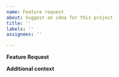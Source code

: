 ```yaml
---
name: Feature request
about: Suggest an idea for this project
title: ''
labels: ''
assignees: ''

---
```


**Feature Request**
<!-- Provide details of what you would like added. -->

**Additional context**
<!-- Add any other context or screenshots about the feature request here. -->
